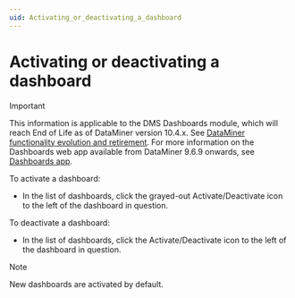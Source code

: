 ```yaml
---
uid: Activating_or_deactivating_a_dashboard
---
```


# Activating or deactivating a dashboard

> [!IMPORTANT]
> This information is applicable to the DMS Dashboards module, which will reach End of Life as of DataMiner version 10.4.x. See [DataMiner functionality evolution and retirement](xref:Software_support_life_cycles#dataminer-functionality-evolution-and-retirement). For more information on the Dashboards web app available from DataMiner 9.6.9 onwards, see [Dashboards app](xref:newR_D).

To activate a dashboard:

- In the list of dashboards, click the grayed-out Activate/Deactivate icon to the left of the dashboard in question.

To deactivate a dashboard:

- In the list of dashboards, click the Activate/Deactivate icon to the left of the dashboard in question.

> [!NOTE]
> New dashboards are activated by default.
>
